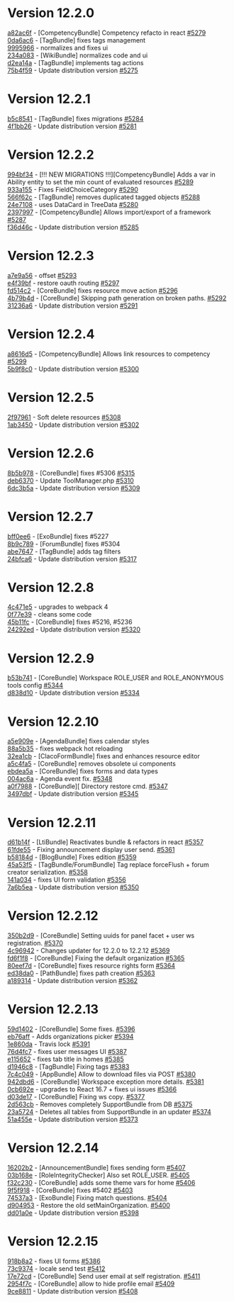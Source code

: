 # Version 12.2.0  

[a82ac6f](https://github.com/claroline/Distribution/commit/a82ac6f) - [CompetencyBundle] Competency refacto in react [#5279](https://github.com/claroline/Distribution/pull/5279)  
[0da6ac6](https://github.com/claroline/Distribution/commit/0da6ac6) - [TagBundle] fixes tags management  
[9995966](https://github.com/claroline/Distribution/commit/9995966) - normalizes and fixes ui  
[234a083](https://github.com/claroline/Distribution/commit/234a083) - [WikiBundle] normalizes code and ui  
[d2ea14a](https://github.com/claroline/Distribution/commit/d2ea14a) - [TagBundle] implements tag actions  
[75b4f59](https://github.com/claroline/Distribution/commit/75b4f59) - Update distribution version [#5275](https://github.com/claroline/Distribution/pull/5275)  

# Version 12.2.1  

[b5c8541](https://github.com/claroline/Distribution/commit/b5c8541) - [TagBundle] fixes migrations [#5284](https://github.com/claroline/Distribution/pull/5284)  
[4f1bb26](https://github.com/claroline/Distribution/commit/4f1bb26) - Update distribution version [#5281](https://github.com/claroline/Distribution/pull/5281)  

# Version 12.2.2  

[994bf34](https://github.com/claroline/Distribution/commit/994bf34) - [!!! NEW MIGRATIONS !!!][CompetencyBundle] Adds a var in Ability entity to set the min count of evaluated resources [#5289](https://github.com/claroline/Distribution/pull/5289)  
[933a155](https://github.com/claroline/Distribution/commit/933a155) - Fixes FieldChoiceCategory [#5290](https://github.com/claroline/Distribution/pull/5290)  
[566f62c](https://github.com/claroline/Distribution/commit/566f62c) - [TagBundle] removes duplicated tagged objects [#5288](https://github.com/claroline/Distribution/pull/5288)  
[24e7108](https://github.com/claroline/Distribution/commit/24e7108) - uses DataCard in TreeData [#5280](https://github.com/claroline/Distribution/pull/5280)  
[2397997](https://github.com/claroline/Distribution/commit/2397997) - [CompetencyBundle] Allows import/export of a framework [#5287](https://github.com/claroline/Distribution/pull/5287)  
[f36d46c](https://github.com/claroline/Distribution/commit/f36d46c) - Update distribution version [#5285](https://github.com/claroline/Distribution/pull/5285)  

# Version 12.2.3  

[a7e9a56](https://github.com/claroline/Distribution/commit/a7e9a56) - offset [#5293](https://github.com/claroline/Distribution/pull/5293)  
[e4f39bf](https://github.com/claroline/Distribution/commit/e4f39bf) - restore oauth routing [#5297](https://github.com/claroline/Distribution/pull/5297)  
[fd514c2](https://github.com/claroline/Distribution/commit/fd514c2) - [CoreBundle] fixes resource move action [#5296](https://github.com/claroline/Distribution/pull/5296)  
[4b79b4d](https://github.com/claroline/Distribution/commit/4b79b4d) - [CoreBundle] Skipping path generation on broken paths. [#5292](https://github.com/claroline/Distribution/pull/5292)  
[31236a6](https://github.com/claroline/Distribution/commit/31236a6) - Update distribution version [#5291](https://github.com/claroline/Distribution/pull/5291)  

# Version 12.2.4  

[a8616d5](https://github.com/claroline/Distribution/commit/a8616d5) - [CompetencyBundle] Allows link resources to competency [#5299](https://github.com/claroline/Distribution/pull/5299)  
[5b9f8c0](https://github.com/claroline/Distribution/commit/5b9f8c0) - Update distribution version [#5300](https://github.com/claroline/Distribution/pull/5300)  

# Version 12.2.5  

[2f97961](https://github.com/claroline/Distribution/commit/2f97961) - Soft delete resources [#5308](https://github.com/claroline/Distribution/pull/5308)  
[1ab3450](https://github.com/claroline/Distribution/commit/1ab3450) - Update distribution version [#5302](https://github.com/claroline/Distribution/pull/5302)  

# Version 12.2.6  

[8b5b978](https://github.com/claroline/Distribution/commit/8b5b978) - [CoreBundle] fixes #5306 [#5315](https://github.com/claroline/Distribution/pull/5315)  
[deb6370](https://github.com/claroline/Distribution/commit/deb6370) - Update ToolManager.php [#5310](https://github.com/claroline/Distribution/pull/5310)  
[6dc3b5a](https://github.com/claroline/Distribution/commit/6dc3b5a) - Update distribution version [#5309](https://github.com/claroline/Distribution/pull/5309)  

# Version 12.2.7  

[bff0ee6](https://github.com/claroline/Distribution/commit/bff0ee6) - [ExoBundle] fixes #5227  
[8b9c789](https://github.com/claroline/Distribution/commit/8b9c789) - [ForumBundle] fixes #5304  
[abe7647](https://github.com/claroline/Distribution/commit/abe7647) - [TagBundle] adds tag filters  
[24bfca6](https://github.com/claroline/Distribution/commit/24bfca6) - Update distribution version [#5317](https://github.com/claroline/Distribution/pull/5317)  

# Version 12.2.8  

[4c471e5](https://github.com/claroline/Distribution/commit/4c471e5) - upgrades to webpack 4  
[0f77e39](https://github.com/claroline/Distribution/commit/0f77e39) - cleans some code  
[45b11fc](https://github.com/claroline/Distribution/commit/45b11fc) - [CoreBundle] fixes #5216, #5236  
[24292ed](https://github.com/claroline/Distribution/commit/24292ed) - Update distribution version [#5320](https://github.com/claroline/Distribution/pull/5320)  

# Version 12.2.9  

[b53b741](https://github.com/claroline/Distribution/commit/b53b741) - [CoreBundle] Workspace ROLE_USER and ROLE_ANONYMOUS tools config [#5344](https://github.com/claroline/Distribution/pull/5344)  
[d838d10](https://github.com/claroline/Distribution/commit/d838d10) - Update distribution version [#5334](https://github.com/claroline/Distribution/pull/5334)  

# Version 12.2.10  

[a5e909e](https://github.com/claroline/Distribution/commit/a5e909e) - [AgendaBundle] fixes calendar styles  
[88a5b35](https://github.com/claroline/Distribution/commit/88a5b35) - fixes webpack hot reloading  
[32ea1cb](https://github.com/claroline/Distribution/commit/32ea1cb) - [ClacoFormBundle] fixes and enhances resource editor  
[a5c4fa5](https://github.com/claroline/Distribution/commit/a5c4fa5) - [CoreBundle] removes obsolete ui components  
[ebdea5a](https://github.com/claroline/Distribution/commit/ebdea5a) - [CoreBundle] fixes forms and data types  
[004ac6a](https://github.com/claroline/Distribution/commit/004ac6a) - Agenda event fix. [#5348](https://github.com/claroline/Distribution/pull/5348)  
[a0f7988](https://github.com/claroline/Distribution/commit/a0f7988) - [CoreBundle][ Directory restore cmd. [#5347](https://github.com/claroline/Distribution/pull/5347)  
[3497dbf](https://github.com/claroline/Distribution/commit/3497dbf) - Update distribution version [#5345](https://github.com/claroline/Distribution/pull/5345)  

# Version 12.2.11  

[d61b14f](https://github.com/claroline/Distribution/commit/d61b14f) - [LtiBundle] Reactivates bundle & refactors in react [#5357](https://github.com/claroline/Distribution/pull/5357)  
[61fde55](https://github.com/claroline/Distribution/commit/61fde55) - Fixing announcement display user send. [#5361](https://github.com/claroline/Distribution/pull/5361)  
[b58184d](https://github.com/claroline/Distribution/commit/b58184d) - [BlogBundle] Fixes edition [#5359](https://github.com/claroline/Distribution/pull/5359)  
[45a53f5](https://github.com/claroline/Distribution/commit/45a53f5) - [TagBundle/ForumBundle] Tag replace forceFlush + forum creator serialization. [#5358](https://github.com/claroline/Distribution/pull/5358)  
[141a034](https://github.com/claroline/Distribution/commit/141a034) - fixes UI form validation [#5356](https://github.com/claroline/Distribution/pull/5356)  
[7a6b5ea](https://github.com/claroline/Distribution/commit/7a6b5ea) - Update distribution version [#5350](https://github.com/claroline/Distribution/pull/5350)  

# Version 12.2.12  

[350b2d9](https://github.com/claroline/Distribution/commit/350b2d9) - [CoreBundle] Setting uuids for panel facet + user ws registration. [#5370](https://github.com/claroline/Distribution/pull/5370)  
[4c96942](https://github.com/claroline/Distribution/commit/4c96942) - Changes updater for 12.2.0 to 12.2.12 [#5369](https://github.com/claroline/Distribution/pull/5369)  
[fd6f1f8](https://github.com/claroline/Distribution/commit/fd6f1f8) - [CoreBundle] Fixing the default organization [#5365](https://github.com/claroline/Distribution/pull/5365)  
[80eef7d](https://github.com/claroline/Distribution/commit/80eef7d) - [CoreBundle] fixes resource rights form [#5364](https://github.com/claroline/Distribution/pull/5364)  
[ed38da0](https://github.com/claroline/Distribution/commit/ed38da0) - [PathBundle] fixes path creation [#5363](https://github.com/claroline/Distribution/pull/5363)  
[a189314](https://github.com/claroline/Distribution/commit/a189314) - Update distribution version [#5362](https://github.com/claroline/Distribution/pull/5362)  

# Version 12.2.13  

[59d1402](https://github.com/claroline/Distribution/commit/59d1402) - [CoreBundle] Some fixes. [#5396](https://github.com/claroline/Distribution/pull/5396)  
[eb76aff](https://github.com/claroline/Distribution/commit/eb76aff) - Adds organizations picker [#5394](https://github.com/claroline/Distribution/pull/5394)  
[1e860da](https://github.com/claroline/Distribution/commit/1e860da) - Travis lock [#5391](https://github.com/claroline/Distribution/pull/5391)  
[76d4fc7](https://github.com/claroline/Distribution/commit/76d4fc7) - fixes user messages UI [#5387](https://github.com/claroline/Distribution/pull/5387)  
[e115652](https://github.com/claroline/Distribution/commit/e115652) - fixes tab title in homes [#5385](https://github.com/claroline/Distribution/pull/5385)  
[d1946c8](https://github.com/claroline/Distribution/commit/d1946c8) - [TagBundle] Fixing tags [#5383](https://github.com/claroline/Distribution/pull/5383)  
[7c4c049](https://github.com/claroline/Distribution/commit/7c4c049) - [AppBundle] Allow to download files via POST [#5380](https://github.com/claroline/Distribution/pull/5380)  
[942dbd6](https://github.com/claroline/Distribution/commit/942dbd6) - [CoreBundle] Workspace exception more details. [#5381](https://github.com/claroline/Distribution/pull/5381)  
[0cb692e](https://github.com/claroline/Distribution/commit/0cb692e) - upgrades to React 16.7 + fixes ui issues [#5366](https://github.com/claroline/Distribution/pull/5366)  
[d03de17](https://github.com/claroline/Distribution/commit/d03de17) - [CoreBundle] Fixing ws copy. [#5377](https://github.com/claroline/Distribution/pull/5377)  
[2d563cb](https://github.com/claroline/Distribution/commit/2d563cb) - Removes completely SupportBundle from DB [#5375](https://github.com/claroline/Distribution/pull/5375)  
[23a5724](https://github.com/claroline/Distribution/commit/23a5724) - Deletes all tables from SupportBundle in an updater [#5374](https://github.com/claroline/Distribution/pull/5374)  
[51a455e](https://github.com/claroline/Distribution/commit/51a455e) - Update distribution version [#5373](https://github.com/claroline/Distribution/pull/5373)  

# Version 12.2.14  

[16202b2](https://github.com/claroline/Distribution/commit/16202b2) - [AnnouncementBundle] fixes sending form [#5407](https://github.com/claroline/Distribution/pull/5407)  
[03b168e](https://github.com/claroline/Distribution/commit/03b168e) - [RoleIntegrityChecker] Also set ROLE_USER. [#5405](https://github.com/claroline/Distribution/pull/5405)  
[f32c230](https://github.com/claroline/Distribution/commit/f32c230) - [CoreBundle] adds some theme vars for home [#5406](https://github.com/claroline/Distribution/pull/5406)  
[9f5f918](https://github.com/claroline/Distribution/commit/9f5f918) - [CoreBundle] fixes #5402 [#5403](https://github.com/claroline/Distribution/pull/5403)  
[74537a3](https://github.com/claroline/Distribution/commit/74537a3) - [ExoBundle] Fixing match questions. [#5404](https://github.com/claroline/Distribution/pull/5404)  
[d904953](https://github.com/claroline/Distribution/commit/d904953) - Restore the old setMainOrganization. [#5400](https://github.com/claroline/Distribution/pull/5400)  
[dd01a0e](https://github.com/claroline/Distribution/commit/dd01a0e) - Update distribution version [#5398](https://github.com/claroline/Distribution/pull/5398)  

# Version 12.2.15  

[918b8a2](https://github.com/claroline/Distribution/commit/918b8a2) - fixes UI forms [#5386](https://github.com/claroline/Distribution/pull/5386)  
[73c9374](https://github.com/claroline/Distribution/commit/73c9374) - locale send test [#5412](https://github.com/claroline/Distribution/pull/5412)  
[17e72cd](https://github.com/claroline/Distribution/commit/17e72cd) - [CoreBundle] Send user email at self registration. [#5411](https://github.com/claroline/Distribution/pull/5411)  
[2954f7c](https://github.com/claroline/Distribution/commit/2954f7c) - [CoreBundle] allow to hide profile email [#5409](https://github.com/claroline/Distribution/pull/5409)  
[9ce8811](https://github.com/claroline/Distribution/commit/9ce8811) - Update distribution version [#5408](https://github.com/claroline/Distribution/pull/5408)  

